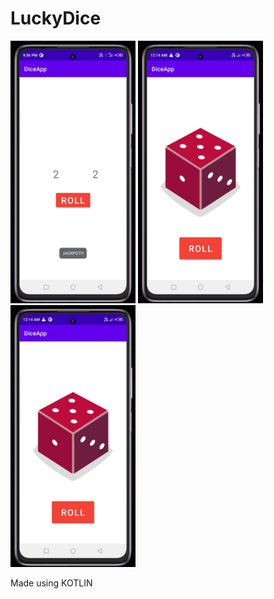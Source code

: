 # LuckyDice
<p align  = "left">
<img src = "app/src/main/res/drawable/shot03.jpg" width = "200">
<img src = "app/src/main/res/drawable/shot2.jpg" width = "200">
<img src = "app/src/main/res/drawable/shot01.jpg" width = "200">
</p>

Made using KOTLIN


